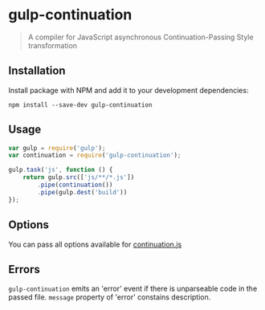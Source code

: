 # gulp-continuation

> A compiler for JavaScript asynchronous Continuation-Passing Style transformation

## Installation

Install package with NPM and add it to your development dependencies:

`npm install --save-dev gulp-continuation`

## Usage

```javascript
var gulp = require('gulp');
var continuation = require('gulp-continuation');

gulp.task('js', function () {
    return gulp.src(['js/**/*.js'])
        .pipe(continuation())
        .pipe(gulp.dest('build'))
});
```


## Options

You can pass all options available for [continuation.js](https://github.com/BYVoid/continuation/)

## Errors

`gulp-continuation` emits an 'error' event if there is unparseable code in the passed file. `message` property of 'error' constains description.

